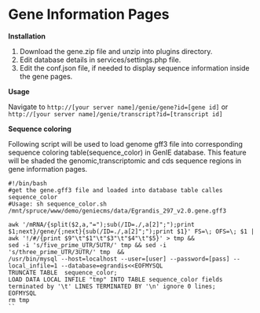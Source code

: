 Gene Information Pages
=====================

**Installation**

1. Download the gene.zip file and unzip into plugins directory.
2. Edit database details in services/settings.php file.
3. Edit the conf.json file, if needed to display sequence information inside the gene pages.

**Usage**

Navigate to `http://[your server name]/genie/gene?id=[gene id]` or `http://[your server name]/genie/transcript?id=[transcript id]`

**Sequence coloring**

Following script will be used to load genome gff3 file into corresponding sequence coloring table(sequence_color) in GenIE database. This feature will be shaded the genomic,transcriptomic and cds sequence regions in gene information pages.

```shell
#!/bin/bash
#get the gene.gff3 file and loaded into database table calles sequence_color
#Usage: sh sequence_color.sh /mnt/spruce/www/demo/geniecms/data/Egrandis_297_v2.0.gene.gff3

awk '/mRNA/{split($2,a,"=");sub(/ID=./,a[2]";");print $1;next}/gene/{;next}{sub(/ID=./,a[2]";");print $1}' FS=\; OFS=\; $1 | awk '!/#/{print $9"\t"$1"\t"$3"\t"$4"\t"$5}' > tmp &&
sed -i 's/five_prime_UTR/5UTR/' tmp && sed -i 's/three_prime_UTR/3UTR/' tmp  &&
/usr/bin/mysql --host=localhost --user=[user] --password=[pass] --local_infile=1 --database=egrandis<<EOFMYSQL
TRUNCATE TABLE  sequence_color;
LOAD DATA LOCAL INFILE "tmp" INTO TABLE sequence_color fields terminated by '\t' LINES TERMINATED BY '\n' ignore 0 lines;
EOFMYSQL
rm tmp
``
